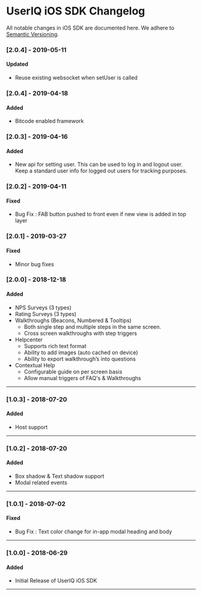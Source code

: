 # UserIQ iOS SDK Changelog

All notable changes in iOS SDK are documented here. We adhere to
[Semantic Versioning](http://semver.org/spec/v2.0.0.html).

### [2.0.4] - 2019-05-11

#### Updated
 - Reuse existing websocket when setUser is called

### [2.0.4] - 2019-04-18

#### Added
 - Bitcode enabled framework

### [2.0.3] - 2019-04-16

#### Added
 - New api for setting user. This can be used to log in and logout user. Keep a standard user info for logged out users for tracking purposes.

### [2.0.2] - 2019-04-11

#### Fixed
 - Bug Fix : FAB button pushed to front even if new view is added in top layer

### [2.0.1] - 2019-03-27

#### Fixed
 - Minor bug fixes

### [2.0.0] - 2018-12-18

#### Added

- NPS Surveys (3 types)
- Rating Surveys (3 types)
- Walkthroughs (Beacons, Numbered & Tooltips)
  - Both single step and multiple steps in the same screen.
  - Cross screen walkthroughs with step triggers
- Helpcenter
  - Supports rich text format
  - Ability to add images (auto cached on device)
  - Ability to export walkthrough’s into questions
- Contextual Help
  - Configurable guide on per screen basis
  - Allow manual triggers of FAQ's & Walkthroughs

---

### [1.0.3] - 2018-07-20

#### Added

- Host support

---

### [1.0.2] - 2018-07-20

#### Added

- Box shadow & Text shadow support
- Modal related events

---

### [1.0.1] - 2018-07-02

#### Fixed

- Bug Fix : Text color change for in-app modal heading and body

---

### [1.0.0] - 2018-06-29

#### Added

- Initial Release of UserIQ iOS SDK

---
